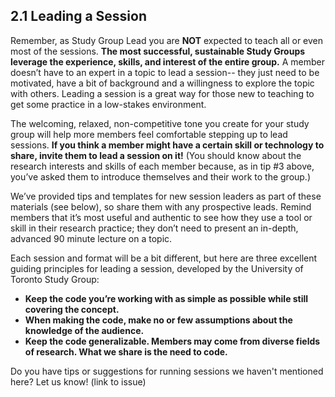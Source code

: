 ## 2.1 Leading a Session  ##
Remember, as Study Group Lead you are **NOT** expected to teach all or even most of the sessions. **The most successful, sustainable Study Groups leverage the experience, skills, and interest of the entire group.** A member doesn’t have to an expert in a topic to lead a session-- they just need to be motivated, have a bit of background and a willingness to explore the topic with others. Leading a session is a great way for those new to teaching to get some practice in a low-stakes environment.

The welcoming, relaxed, non-competitive tone you create for your study group will help more members feel comfortable stepping up to lead sessions. **If you think a member might have a certain skill or technology to share, invite them to lead a session on it!** (You should know about the research interests and skills of each member because, as in tip #3 above, you’ve asked them to introduce themselves and their work to the group.) 

We’ve provided tips and templates for new session leaders as part of these materials (see below), so share them with any prospective leads. Remind members that it’s most useful and authentic to see how they use a tool or skill in their research practice; they don’t need to present an in-depth, advanced 90 minute lecture on a topic.

Each session and format will be a bit different, but here are three excellent guiding principles for leading a session, developed by the University of Toronto Study Group:


* **Keep the code you’re working with as simple as possible while still covering the concept.**
* **When making the code, make no or few assumptions about the knowledge of the audience.**
* **Keep the code generalizable. Members may come from diverse fields of research. What we share is the need to code.**

Do you have tips or suggestions for running sessions we haven't mentioned here? Let us know! (link to issue)
